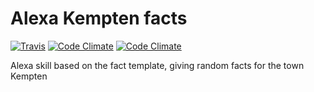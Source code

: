 # Alexa Kempten facts


[![Travis](https://img.shields.io/travis/particleflux/alexa-kempten-facts.svg)](https://travis-ci.org/particleflux/alexa-kempten-facts)
[![Code Climate](https://img.shields.io/codeclimate/github/particleflux/alexa-kempten-facts.svg)](https://codeclimate.com/github/particleflux/alexa-kempten-facts)
[![Code Climate](https://img.shields.io/codeclimate/coverage/github/particleflux/alexa-kempten-facts.svg)](https://codeclimate.com/github/particleflux/alexa-kempten-facts)



Alexa skill based on the fact template, giving random facts for the town Kempten
